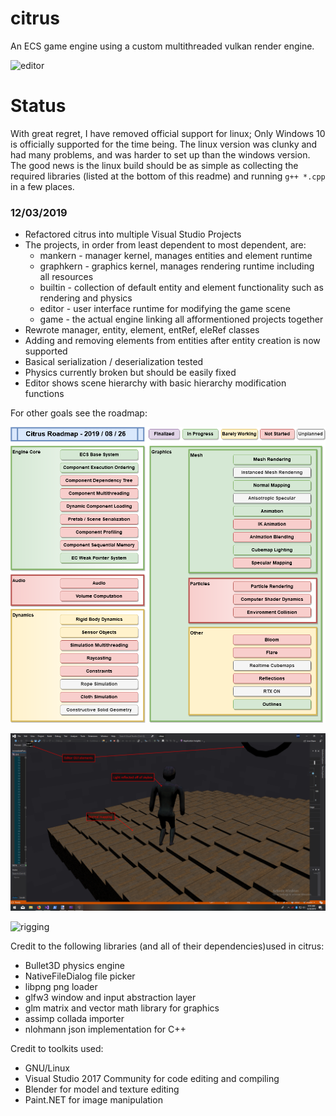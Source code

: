 # citrus
An ECS game engine using a custom multithreaded vulkan render engine.

![editor](https://github.com/bennywwg/citrus/blob/master/media/engine-12-03-19.png "Citrus engine with editor enabled")

# Status
With great regret, I have removed official support for linux; Only Windows 10 is officially supported for the time being. The linux version was clunky and had many problems, and was harder to set up than the windows version. The good news is the linux build should be as simple as collecting the required libraries (listed at the bottom of this readme) and running `g++ *.cpp` in a few places.

### 12/03/2019
* Refactored citrus into multiple Visual Studio Projects
* The projects, in order from least dependent to most dependent, are:
  * mankern - manager kernel, manages entities and element runtime
  * graphkern - graphics kernel, manages rendering runtime including all resources
  * builtin - collection of default entity and element functionality such as rendering and physics
  * editor - user interface runtime for modifying the game scene
  * game - the actual engine linking all afformentioned projects together
* Rewrote manager, entity, element, entRef, eleRef classes
* Adding and removing elements from entities after entity creation is now supported
* Basical serialization / deserialization tested
* Physics currently broken but should be easily fixed
* Editor shows scene hierarchy with basic hierarchy modification functions

For other goals see the roadmap:

![roadmap](https://raw.githubusercontent.com/bennywwg/citrus-archive/master/media/roadmap.png "Roadmap")

![sample](https://raw.githubusercontent.com/bennywwg/citrus-archive/master/media/sample.png "Sample Scene")

![rigging](https://raw.githubusercontent.com/bennywwg/citrus-archive/master/media/rigging.gif "Rigging")

Credit to the following libraries (and all of their dependencies)used in citrus:
* Bullet3D physics engine
* NativeFileDialog file picker
* libpng png loader
* glfw3 window and input abstraction layer
* glm matrix and vector math library for graphics
* assimp collada importer
* nlohmann json implementation for C++

Credit to toolkits used:
* GNU/Linux
* Visual Studio 2017 Community for code editing and compiling
* Blender for model and texture editing
* Paint.NET for image manipulation
